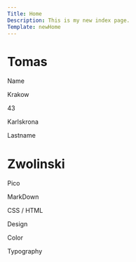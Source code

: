 ```yaml
---
Title: Home
Description: This is my new index page.
Template: newHome
---
```



<div class="border-main">
    <h1>Tomas</h1>
</div>
<p class="name"><span class="main-color">N</span>ame</p>
<p class="birth"><span class="main-color">K</span>rakow</p>
<p class="age">4<span class="main-color">3</span></p>
<p class="location"><span class="main-color">K</span>arlskrona</p>
<p class="lastname"><span class="main-color">L</span>astname</p>
<div class="border-bottom">
    <h1>Zwolinski</h1>
</div>
<p class="pico"><span class="alt-color">P</span>ico</p>
<p class="markdown">Mark<span class="alt-color">D</span>own</p>
<p class="markup">CSS<span class="alt-color"> / </span>HTML</p>
<p class="design"><span class="alt-color">D</span>esign</p>
<p class="color">C<span class="alt-color">o</span>lor</p>
<p class="typography">Typograph<span class="alt-color">y</span></p>
